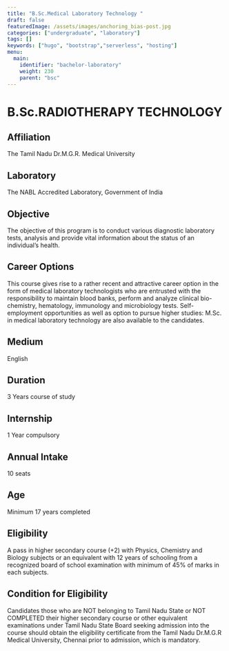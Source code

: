 ```yaml
---
title: "B.Sc.Medical Laboratory Technology "
draft: false
featuredImage: /assets/images/anchoring_bias-post.jpg
categories: ["undergraduate", "laboratory"]
tags: []
keywords: ["hugo", "bootstrap","serverless", "hosting"]
menu:
  main:
    identifier: "bachelor-laboratory"
    weight: 230 
    parent: "bsc"
---
```

# B.Sc.RADIOTHERAPY TECHNOLOGY

## Affiliation
The Tamil Nadu Dr.M.G.R. Medical University

## Laboratory
The NABL Accredited Laboratory, Government of India

## Objective

The objective of this program is to conduct various diagnostic laboratory tests, analysis and provide vital information about the status of an individual’s health.

## Career Options
This course gives rise to a rather recent and attractive career option in the form of medical laboratory technologists who are entrusted with the responsibility to maintain blood banks, perform and analyze clinical bio-chemistry, hematology, immunology and microbiology tests. Self-employment opportunities as well as option to pursue higher studies: M.Sc. in medical laboratory technology are also available to the candidates.

## Medium
English

## Duration
3 Years course of study

## Internship
1 Year compulsory

## Annual Intake
10 seats

## Age
Minimum 17 years completed

## Eligibility
A pass in higher secondary course (+2) with Physics, Chemistry and Biology subjects or an equivalent with 12 years of schooling from a recognized board of school examination with minimum of 45% of marks in each subjects.

## Condition for Eligibility
Candidates those who are NOT belonging to Tamil Nadu State or NOT COMPLETED their higher secondary course or other equivalent examinations under Tamil Nadu State Board seeking admission into the course should obtain the eligibility certificate from the Tamil Nadu Dr.M.G.R Medical University, Chennai prior to admission, which is mandatory.